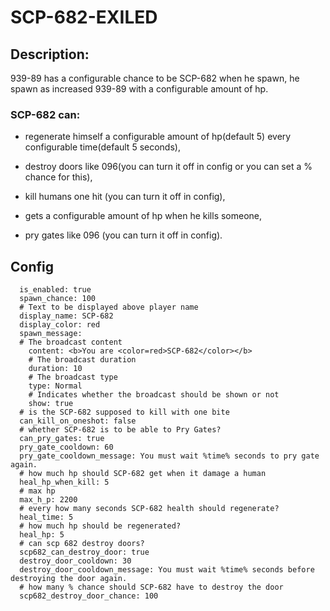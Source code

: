 # SCP-682-EXILED

 ## Description:

939-89 has a configurable chance to be SCP-682 when he spawn,
he spawn as increased 939-89 with a configurable amount of hp.

### SCP-682 can:

- regenerate himself a configurable amount of hp(default 5) every configurable time(default 5 seconds),

- destroy doors like 096(you can turn it off in config or you can set a % chance for this),

- kill humans one hit (you can turn it off in config),

- gets a configurable amount of hp when he kills someone,

- pry gates like 096 (you can turn it off in config).

## Config
```s_c_p682:
  is_enabled: true
  spawn_chance: 100
  # Text to be displayed above player name
  display_name: SCP-682
  display_color: red
  spawn_message:
  # The broadcast content
    content: <b>You are <color=red>SCP-682</color></b>
    # The broadcast duration
    duration: 10
    # The broadcast type
    type: Normal
    # Indicates whether the broadcast should be shown or not
    show: true
  # is the SCP-682 supposed to kill with one bite
  can_kill_on_oneshot: false
  # whether SCP-682 is to be able to Pry Gates?
  can_pry_gates: true
  pry_gate_cooldown: 60
  pry_gate_cooldown_message: You must wait %time% seconds to pry gate again.
  # how much hp should SCP-682 get when it damage a human
  heal_hp_when_kill: 5
  # max hp
  max_h_p: 2200
  # every how many seconds SCP-682 health should regenerate?
  heal_time: 5
  # how much hp should be regenerated?
  heal_hp: 5
  # can scp 682 destroy doors?
  scp682_can_destroy_door: true
  destroy_door_cooldown: 30
  destroy_door_cooldown_message: You must wait %time% seconds before destroying the door again.
  # how many % chance should SCP-682 have to destroy the door
  scp682_destroy_door_chance: 100
